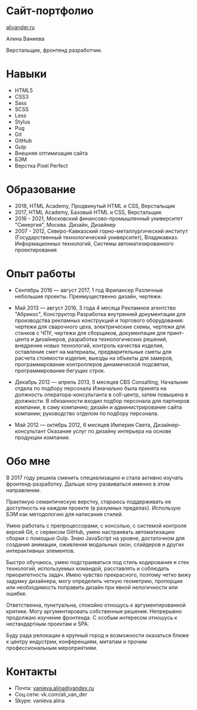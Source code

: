 # Сайт-портфолио
[alivander.ru](https://alivander.ru)

Алина Ваниева

Верстальщик, фронтенд разработчик.

# Навыки

* HTML5
* CSS3
* Sass
* SCSS
* Less
* Stylus
* Pug
* Git
* GitHub
* Gulp
* Внешняя оптимизация сайта
* БЭМ
* Верстка Pixel Perfect

# Образование

* 2018, HTML Academy, Продвинутый HTML и CSS, Верстальщик
* 2017, HTML Academy, Базовый HTML и CSS, Верстальщик
* 2016 - 2021, Московский финансово-промышленный университет "Синергия", Москва. Дизайн, Дизайнер
* 2007 - 2012, Северо-Кавказский горно-металлургический институт (Государственный технологический университет), Владикавказ. Информационных технологий, Системы автоматизированного проектирования

# Опыт работы

* Сентябрь 2016 — август 2017, 1 год
Фрилансер
Различные небольшие проекты. Преимущественно дизайн, чертежи.

* Май 2013 — август 2016, 3 года 4 месяца
Рекламное агентство "Абрикос", Конструктор
Разработка внутренней документации для производства рекламных конструкций и торгового оборудования: чертежи для сварочного цеха, электрические схемы, чертежи для станков с ЧПУ, чертежи для сборщиков, документация для принт-цента и дизайнеров, разработка технологических решений, внедрение новых технологий, контроль качества изделия, оставление смет на материалы, предварительные сметы для расчета стоимости изделия, выезды на объекты для замеров, программирование контроллеров динамической подсветки, программирование бегущих строк.

* Декабрь 2012 — апрель 2013, 5 месяцев
CBS Consalting, Начальник отдела по подбору персонала
Изначально была принята на должность оператора-консультанта в coll-центр, затем повышена в должности. В обязанности входил подбор персонала для партнеров компании, в саму компанию; дизайн и администрирование сайта компании; руководство отделом по подбору персонала.

* Май 2012 — октябрь 2012, 6 месяцев
Империя Света, Дизайнер-консультант
Оказание услуг по дизайну интерьера на основе продукции компании.

# Обо мне
В 2017 году решила сменить специализацию и стала активно изучать фронтенд-разработку. Дальше хочу развиваться именно в этом направлении. 

Практикую семантическую верстку, стараюсь поддерживать ее доступность на каждом проекте (в разумных пределах). Использую БЭМ как методологию для написания стилей. 

Умею работать с препроцессорами, с консолью, с системой контроля версий Git, с сервисом GitHub, умею настраивать автоматизацию сборки с помощью Gulp. Знаю JavaScript на уровне, достаточном для создания анимации, оживления модальных окон, слайдеров и других интерактивных элементов.

Быстро обучаюсь, умею подстраиваться под стиль кодирования и стек технологий, используемых командой, расставлять и соблюдать приоритетность задач. Имею чувство прекрасного, поэтому четко вижу задумку дизайнера, могу определить четкую геометрию, пропорции или необходимость поправить дизайн при явной нелогичности или ошибке.

Ответственна, пунктуальна, спокойно отношусь к аргументированной критике. Могу аргументировать собственные решения. Непрерывно продолжаю изучение фронтенда. С особым интересом отношусь к нестандартным проектам и SPA.

Буду рада релокации в крупный город и возможности оказаться ближе к центру индустрии, конференциям, митапам и прочим профессиональным мероприятиям.

# Контакты

* Почта: vanieva.alina@yandex.ru
* Соц.сети: vk.com/ali_van_der
* Skype: vanieva.alina
